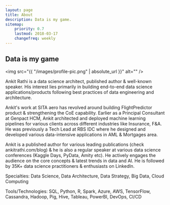 ```yaml
---
layout: page
title: About
description: Data is my game.
sitemap:
    priority: 0.7
    lastmod: 2018-03-17
    changefreq: weekly
---
```

## Data is my game

<span class="image left"><img src="{{ "/images/profile-pic.png" | absolute_url }}" alt="" /></span>

Ankit Rathi is a data science architect, published author & well-known speaker. His interest lies primarily in building end-to-end data science applications/products following best practices of data engineering and architecture.

Ankit's work at SITA aero has revolved around building FlightPredictor product & strengthening the CoE capability. Earlier as a Principal Consultant at Genpact HCM, Ankit architected and deployed machine learning pipelines for various clients across different industries like Insurance, F&A. He was previously a Tech Lead at RBS IDC where he designed and developed various data-intensive applications in AML & Mortgages area.

Ankit is a published author for various leading publications (check ankitrathi.com/blog) & he is also a regular speaker at various data science conferences (Kaggle Days, PyData, Amity etc). He actively engages the audience on the core concepts & latest trends in data and AI. He is followed by 35K+ data science practitioners & enthusiasts on LinkedIn.


Specialties: Data Science, Data Architecture, Data Strategy, Big Data, Cloud Computing

Tools/Technologies: SQL, Python, R, Spark, Azure, AWS, TensorFlow, Cassandra, Hadoop, Pig, Hive, Tableau, PowerBI, DevOps, CI/CD 
